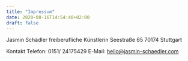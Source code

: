 ```yaml
---
title: "Impressum"
date: 2020-08-16T14:54:40+02:00
draft: false
---
```


Jasmin Schädler
freiberufliche Künstlerin
Seestraße 65
70174 Stuttgart

Kontakt
Telefon: 0151/ 24175429 
E-Mail: hello@jasmin-schaedler.com


